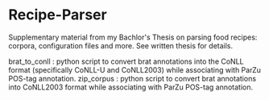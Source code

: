 # Recipe-Parser

Supplementary material from my Bachlor's Thesis on parsing food recipes: corpora, configuration files and more. 
See written thesis for details.

brat_to_conll : python script to convert brat annotations into the CoNLL format (specifically CoNLL-U and CoNLL2003) while associating with ParZu POS-tag annotation.
zip_corpus : python script to convert brat annotations into CoNLL2003 format while associating with ParZu POS-tag annotation.
